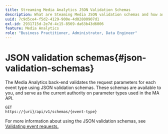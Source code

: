 ```yaml
---
title: Streaming Media Analytics JSON Validation Schemas
description: What are Steaming Media JSON validation schemas and how are they used to determine the correct request body parameters for each type of event.
uuid: 7c9d5ce4-f5d2-4129-900e-4d02800907d1
exl-id: 2931715d-2e7d-4c15-8569-da63b43d6006
feature: Media Analytics
role: "Business Practitioner, Administrator, Data Engineer"
---
```

# JSON validation schemas{#json-validation-schemas}

The Media Analytics back-end validates the request parameters for each event type using JSON validation schemas. These schemas are available to you, and serve as the current authority on parameter types used in the MA API.

```
GET
https://{uri}/api/v1/schemas/{event-type}
```

For more information about using the JSON validation schemas, see [Validating event requests.](/help/media-collection-api/mc-api-impl/mc-api-validate-reqs.md)
